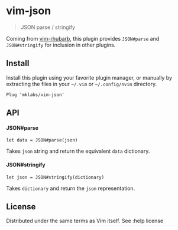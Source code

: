 # vim-json

> JSON parse / stringify

Coming from [vim-rhubarb](https://github.com/tpope/vim-rhubarb), this plugin provides `JSON#parse` and `JSON#stringify` for inclusion in other plugins.

## Install

Install this plugin using your favorite plugin manager, or manually by
extracting the files in your `~/.vim` or `~/.config/nvim` directory.

    Plug 'mklabs/vim-json'

## API

#### JSON#parse

    let data = JSON#parse(json)

Takes `json` string and return the equivalent `data` dictionary.

#### JSON#stringify

    let json = JSON#stringify(dictionary)

Takes `dictionary` and return the `json` representation.

## License

Distributed under the same terms as Vim itself. See :help license
